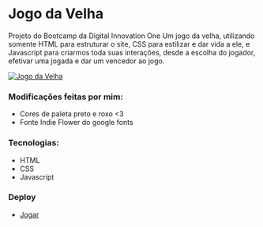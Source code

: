 # Jogo da Velha
Projeto do Bootcamp da Digital Innovation One 
Um jogo da velha, utilizando somente HTML para estruturar o site, CSS para estilizar e dar vida a ele, e Javascript para criarmos toda suas interações, desde a escolha do jogador, efetivar uma jogada e dar um vencedor ao jogo.

[![Jogo da Velha](https://lh3.googleusercontent.com/pw/ACtC-3dCE5fPatBQRNCYbV5F_JtI87C4cMVNZ8haM2AeuLEOiCW_J03YeyaCnTUd3eyS92iuYs97ZMjBGj04jnVm9w8C7goHrXBx4biV8wtL4bNcdnY0SQDny1Z43CJjAz6M4hDPzObXenP8Qhqmy8jPD7s10A=w1052-h657-no?authuser=0 "Jogo - Jogue Aqui !")](https://lh3.googleusercontent.com/pw/ACtC-3dCE5fPatBQRNCYbV5F_JtI87C4cMVNZ8haM2AeuLEOiCW_J03YeyaCnTUd3eyS92iuYs97ZMjBGj04jnVm9w8C7goHrXBx4biV8wtL4bNcdnY0SQDny1Z43CJjAz6M4hDPzObXenP8Qhqmy8jPD7s10A=w1052-h657-no?authuser=0 "Jogo - Jogue Aqui !")

### Modificações feitas por mim:
- Cores de paleta preto e roxo <3
- Fonte Indie Flower do google fonts


### Tecnologias:
- HTML
- CSS
- Javascript

### Deploy
- [Jogar ](https://jogodavelha-js-priscila-une.vercel.app/ "Jogar ")
